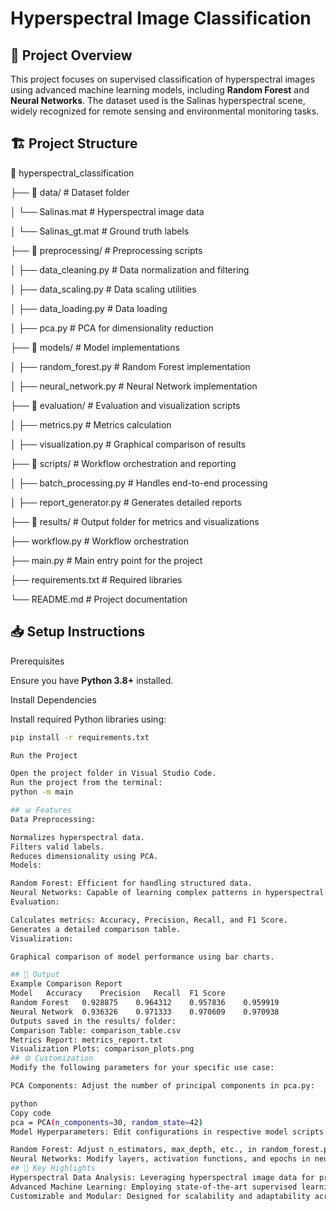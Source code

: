 # Hyperspectral Image Classification

## 🚀 Project Overview

This project focuses on supervised classification of hyperspectral images using advanced machine learning models, including **Random Forest** and **Neural Networks**. The dataset used is the Salinas hyperspectral scene, widely recognized for remote sensing and environmental monitoring tasks.

## 🏗️ Project Structure

📂 hyperspectral_classification

├── 📁 data/                     # Dataset folder

│   └── Salinas.mat              # Hyperspectral image data

│   └── Salinas_gt.mat           # Ground truth labels

├── 📁 preprocessing/            # Preprocessing scripts

│   ├── data_cleaning.py         # Data normalization and filtering

│   ├── data_scaling.py          # Data scaling utilities

│   ├── data_loading.py          # Data loading

│   ├── pca.py                   # PCA for dimensionality reduction

├── 📁 models/                   # Model implementations

│   ├── random_forest.py         # Random Forest implementation

│   ├── neural_network.py        # Neural Network implementation

├── 📁 evaluation/               # Evaluation and visualization scripts

│   ├── metrics.py               # Metrics calculation

│   ├── visualization.py         # Graphical comparison of results

├── 📁 scripts/                  # Workflow orchestration and reporting

│   ├── batch_processing.py      # Handles end-to-end processing

│   ├── report_generator.py      # Generates detailed reports

├── 📁 results/                  # Output folder for metrics and visualizations

├── workflow.py                  # Workflow orchestration

├── main.py                      # Main entry point for the project

├── requirements.txt             # Required libraries

└── README.md                    # Project documentation

## 📥 Setup Instructions

Prerequisites

Ensure you have **Python 3.8+** installed.

Install Dependencies

Install required Python libraries using:
```bash
pip install -r requirements.txt

Run the Project

Open the project folder in Visual Studio Code.
Run the project from the terminal:
python -m main

## 📊 Features
Data Preprocessing:

Normalizes hyperspectral data.
Filters valid labels.
Reduces dimensionality using PCA.
Models:

Random Forest: Efficient for handling structured data.
Neural Networks: Capable of learning complex patterns in hyperspectral data.
Evaluation:

Calculates metrics: Accuracy, Precision, Recall, and F1 Score.
Generates a detailed comparison table.
Visualization:

Graphical comparison of model performance using bar charts.

## 📝 Output
Example Comparison Report
Model	Accuracy	Precision	Recall	F1 Score
Random Forest	0.928875	0.964312	0.957836	0.959919
Neural Network	0.936326	0.971333	0.970609	0.970938
Outputs saved in the results/ folder:
Comparison Table: comparison_table.csv
Metrics Report: metrics_report.txt
Visualization Plots: comparison_plots.png
## ⚙️ Customization
Modify the following parameters for your specific use case:

PCA Components: Adjust the number of principal components in pca.py:

python
Copy code
pca = PCA(n_components=30, random_state=42)
Model Hyperparameters: Edit configurations in respective model scripts:

Random Forest: Adjust n_estimators, max_depth, etc., in random_forest.py.
Neural Networks: Modify layers, activation functions, and epochs in neural_network.py.
## 🌟 Key Highlights
Hyperspectral Data Analysis: Leveraging hyperspectral image data for precise classification.
Advanced Machine Learning: Employing state-of-the-art supervised learning models.
Customizable and Modular: Designed for scalability and adaptability across datasets.
